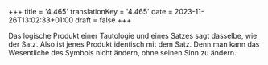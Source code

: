 +++
title = '4.465'
translationKey = '4.465'
date = 2023-11-26T13:02:33+01:00
draft = false
+++

Das logische Produkt einer Tautologie und eines Satzes sagt dasselbe, wie der Satz. Also ist jenes Produkt identisch mit dem Satz. Denn man kann das Wesentliche des Symbols nicht ändern, ohne seinen Sinn zu ändern.
